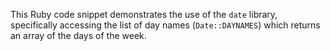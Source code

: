 This Ruby code snippet demonstrates the use of the `date` library, specifically accessing the list of day names (`Date::DAYNAMES`) which returns an array of the days of the week.
